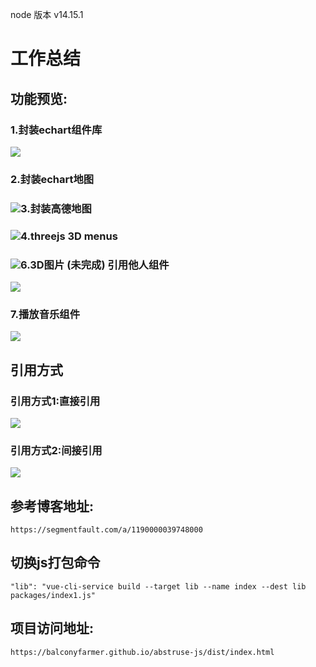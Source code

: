 node 版本 v14.15.1

# 工作总结

## 功能预览:

### 1.封装echart组件库

![](https://raw.githubusercontent.com/BalconyFarmer/abstruse-js/main/readmePIC/1.png)

### 2.封装echart地图

### ![](https://raw.githubusercontent.com/BalconyFarmer/abstruse-js/main/readmePIC/2.png)3.封装高德地图

### ![](https://raw.githubusercontent.com/BalconyFarmer/abstruse-js/main/readmePIC/3.png)4.threejs 3D menus

### ![](https://raw.githubusercontent.com/BalconyFarmer/abstruse-js/main/readmePIC/4.png)6.3D图片 (未完成) 引用他人组件

![](https://raw.githubusercontent.com/BalconyFarmer/abstruse-js/main/readmePIC/6.png)

### 7.播放音乐组件

![](https://raw.githubusercontent.com/BalconyFarmer/abstruse-js/main/readmePIC/7.png)

## 引用方式

### 引用方式1:直接引用

![](https://raw.githubusercontent.com/BalconyFarmer/abstruse-js/main/readmePIC/%E7%9B%B4%E6%8E%A5%E5%BC%95%E7%94%A8.png)



### 引用方式2:间接引用

![](https://raw.githubusercontent.com/BalconyFarmer/abstruse-js/main/readmePIC/%E9%97%B4%E6%8E%A5%E5%BC%95%E7%94%A8.png)

## 参考博客地址:

```
https://segmentfault.com/a/1190000039748000
```



## 切换js打包命令

```
"lib": "vue-cli-service build --target lib --name index --dest lib packages/index1.js"
```



## 项目访问地址:

```
https://balconyfarmer.github.io/abstruse-js/dist/index.html
```

